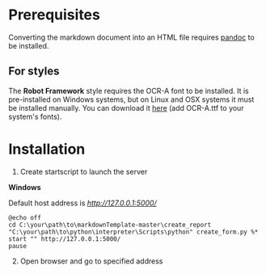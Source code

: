 # Prerequisites
Converting the markdown document into an HTML file requires 
[pandoc](https://www.pandoc.org/installing.html) to be installed.

## For styles
The **Robot Framework** style requires the OCR-A font to be installed.
It is pre-installed on Windows systems, but on Linux and OSX systems it
must be installed manually.
You can download it [here](https://www.wfonts.com/font/ocr-a)
(add OCR-A.ttf to your system's fonts).

# Installation



1. Create startscript to launch the server

**Windows**

Default host address is *http://127.0.0.1:5000/*
``` batch
@echo off
cd C:\your\path\to\markdownTemplate-master\create_report
"C:\your\path\to\python\interpreter\Scripts\python" create_form.py %*
start "" http://127.0.0.1:5000/
pause
```
2. Open browser and go to specified address
